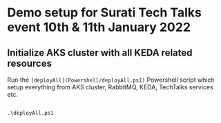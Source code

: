 # Demo setup for Surati Tech Talks event 10th & 11th January 2022

## Initialize AKS cluster with all KEDA related resources

Run the `[deployAll](Powershell/deployAll.ps1)` Powershell script which setup everything from AKS cluster, RabbitMQ, KEDA, TechTalks services etc.

```code

.\deployAll.ps1

```